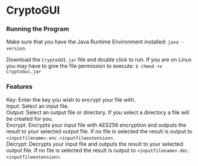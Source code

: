# CryptoGUI
### Running the Program
Make sure that you have the Java Runtime Environment installed: `java -version`.

Download the `CryptoGUI.jar` file and double click to run. If you are on Linux you may have to give the file permission to execute: `$ chmod +x CryptoGui.jar`

### Features
Key: Enter the key you wish to encrypt your file with.  
Input: Select an input file.  
Output: Select an output file or directory. If you select a directory a file will be created for you.  
Encrypt: Encrypts your input file with AES256 encryption and outputs the result to your selected output file. If no file is selected the result is output to `<inputfilename>.enc.<inputfileextension>`.  
Decrypt: Decrypts your input file and outputs the result to your selected output file. If no file is selected the result is output to `<inputfilename>.dec.<inputfileextension>`.

